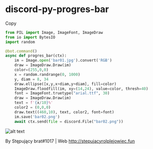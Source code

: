 # discord-py-progres-bar

 
 Copy

```py
from PIL import Image, ImageFont, ImageDraw
from io import BytesIO
import random

@bot.command()
async def progres_bar(ctx):
    im = Image.open('bar01.jpg').convert('RGB')
    draw = ImageDraw.Draw(im)
    color=(255,0,0)
    x = random.randrange(0, 1000)
    y, diam = 8, 34
    draw.ellipse([x,y,x+diam,y+diam], fill=color)
    ImageDraw.floodfill(im, xy=(14,24), value=color, thresh=40)
    font = ImageFont.truetype("arial.ttf", 30)
    draw = ImageDraw.Draw(im)
    text = f'{x/10}%'
    color2 = (0,0,0)
    draw.text((460,10), text, color2, font=font)
    im.save('bar02.png')
    await ctx.send(file = discord.File("bar02.png"))
```
![alt text](https://cdn.discordapp.com/attachments/871410718224822302/873584604525781054/bar02.png)



By Stępujący brat#1017 |
Web http://stepujacyrolplejowiec.fun
